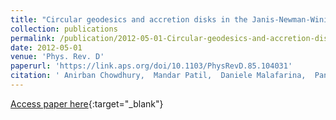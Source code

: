 ```yaml
---
title: "Circular geodesics and accretion disks in the Janis-Newman-Winicour and gamma metric spacetimes"
collection: publications
permalink: /publication/2012-05-01-Circular-geodesics-and-accretion-disks-in-the-Janis-Newman-Winicour-and-gamma-metric-spacetimes
date: 2012-05-01
venue: 'Phys. Rev. D'
paperurl: 'https://link.aps.org/doi/10.1103/PhysRevD.85.104031'
citation: ' Anirban Chowdhury,  Mandar Patil,  Daniele Malafarina,  Pankaj Joshi, &quot;Circular geodesics and accretion disks in the Janis-Newman-Winicour and gamma metric spacetimes.&quot; Phys. Rev. D 85 104031, (2012).'
---
```

[Access paper here](https://link.aps.org/doi/10.1103/PhysRevD.85.104031){:target="_blank"}

